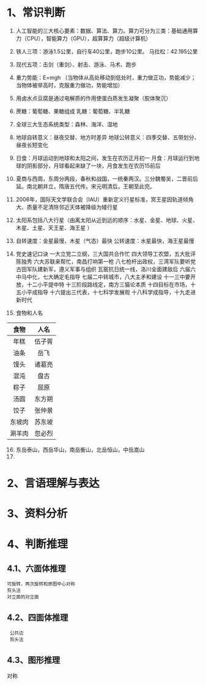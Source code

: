 # 1、常识判断

1. 人工智能的三大核心要素：数据、算法、算力。算力可分为三类：基础通用算力（CPU），智能算力（GPU），超算算力（超级计算机）
2. 铁人三项：游泳1.5公里，自行车40公里，跑步10公里。 马拉松：42.195公里
3. 现代五项：击剑（重剑）、射击、游泳、马术、跑步
4. 重力势能：E=mgh （当物体从高处移动到低处时，重力做正功，势能减少；当物体被举高时，克服重力做功，势能增加）
5. 用卤水点豆腐是通过电解质的作用使蛋白质发生凝聚（胶体聚沉）
6. 蔗糖：葡萄糖、果糖组成    乳糖：葡萄糖、半乳糖
7. 全球三大生态系统类型：森林、海洋、湿地
8. 地球自转意义：昼夜交替、地方时差异   地球公转意义：四季交替、五带划分、昼夜长短变化
9. 日食：月球运动到地球和太阳之间，发生在农历正月初一   月食：月球运行到地球的阴影部分，月球看起来缺了一块，月食发生在农历15前后
10. 夏商与西周，东周分两段，春秋和战国，一统秦两汉。三分魏蜀吴，二晋前后延。南北朝并立，隋唐五代传。宋元明清后，王朝至此完。
11. 2006年，国际天文学联合会（IAU）重新定义行星标准，冥王星因轨道倾角大、质量不足清除邻近天体被降级为矮行星
12. 太阳系包括八大行星（由离太阳从近到远的顺序：水星、金星、地球、火星、木星、土星、天王星、海王星 ）
13. 自转速度：金星最慢，木星（气态）最快    公转速度：水星最快，海王星最慢
14. 党史速记口诀
		一大立党二立纲，三大国共合作忙
		四大领导工农盟，五大批评陈独秀
		六大苏联来帮忙，南昌打响第一枪
		八七枪杆出政权，三湾军队要听党
		古田军队建新军，遵义军事与组织
		瓦窑抗日统一线，洛川全面建敌后
		六届六中马中化，七大确定毛指导
		七届二中转城市，八大主矛和建设
		十一三中要开放，十二小平提中特
		十三阶段路线定，南方三猫论本质
		十四目标在市场，十五小平成指导
		十六提出三代表，十七科学发展观
		十八科学成指导，十九走进新时代

15. 食物和人名

| 食物  | 人名  |
| :-: | :-: |
| 年糕  | 伍子胥 |
| 油条  | 岳飞  |
| 馒头  | 诸葛亮 |
| 混沌  | 盘古  |
| 粽子  | 屈原  |
| 汤圆  | 东方朔 |
| 饺子  | 张仲景 |
| 东坡肉 | 苏东坡 |
| 涮羊肉 | 忽必烈 |

16.  东岳泰山，西岳华山，南岳衡山，北岳恒山，中岳嵩山
17. 
# 2、言语理解与表达


# 3、资料分析


# 4、判断推理
## 4.1、六面体推理
	可旋转，两次旋转和原图中心对称
	剪头法
	对立面的对立面
## 4.2、四面体推理
	 公共边
	 剪头法
## 4.3、图形推理
对称
